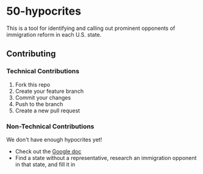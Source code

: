 # 50-hypocrites

This is a tool for identifying and calling out prominent opponents of immigration reform in each U.S. state.

## Contributing

### Technical Contributions

1. Fork this repo
2. Create your feature branch
3. Commit your changes
4. Push to the branch
5. Create a new pull request

### Non-Technical Contributions

We don't have enough hypocrites yet!

* Check out the [Google doc](https://docs.google.com/spreadsheets/d/1J3BOpC8hWpBVPhE-Gz5y4VPPpc0vYJaDDV5HY7osvsA/edit)
* Find a state without a representative, research an immigration opponent in that state, and fill it in